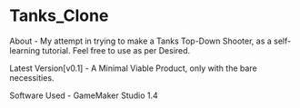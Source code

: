 # Tanks_Clone

About -
My attempt in trying to make a Tanks Top-Down Shooter, as a self-learning tutorial.
Feel free to use as per Desired.


Latest Version[v0.1] -
A Minimal Viable Product, only with the bare necessities.


Software Used -
GameMaker Studio 1.4
